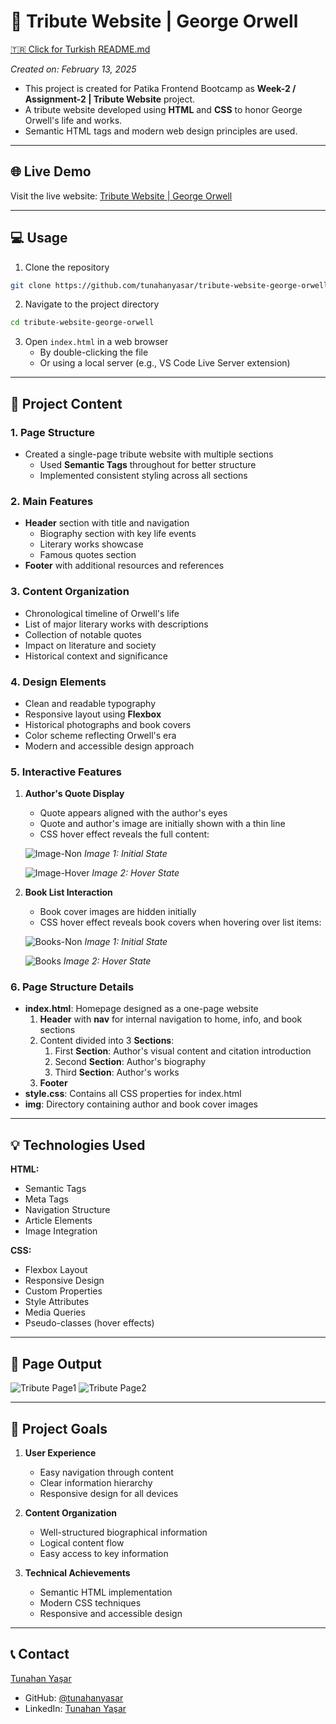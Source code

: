 # :closed_book: Tribute Website | George Orwell

[🇹🇷 Click for Turkish README.md](./README.tr.md)

*Created on: February 13, 2025*

* This project is created for Patika Frontend Bootcamp as **Week-2 / Assignment-2 | Tribute Website** project.
* A tribute website developed using **HTML** and **CSS** to honor George Orwell's life and works.
* Semantic HTML tags and modern web design principles are used.

---

## 🌐 Live Demo

Visit the live website: [Tribute Website | George Orwell](https://tribute-website-george-orwell.vercel.app)

---

## :computer: Usage

1. Clone the repository
```bash
git clone https://github.com/tunahanyasar/tribute-website-george-orwell.git
```

2. Navigate to the project directory
```bash
cd tribute-website-george-orwell
```

3. Open `index.html` in a web browser
   - By double-clicking the file
   - Or using a local server (e.g., VS Code Live Server extension)

---

## 📜 Project Content

### 1. Page Structure
- Created a single-page tribute website with multiple sections
  - Used **Semantic Tags** throughout for better structure
  - Implemented consistent styling across all sections

### 2. Main Features
- **Header** section with title and navigation
  - Biography section with key life events
  - Literary works showcase
  - Famous quotes section
- **Footer** with additional resources and references

### 3. Content Organization
- Chronological timeline of Orwell's life
- List of major literary works with descriptions
- Collection of notable quotes
- Impact on literature and society
- Historical context and significance

### 4. Design Elements
- Clean and readable typography
- Responsive layout using **Flexbox**
- Historical photographs and book covers
- Color scheme reflecting Orwell's era
- Modern and accessible design approach

### 5. Interactive Features
1. **Author's Quote Display**
   - Quote appears aligned with the author's eyes
   - Quote and author's image are initially shown with a thin line
   - CSS hover effect reveals the full content:
   
   ![Image-Non](./img-page/image-non.png)
   *Image 1: Initial State*
   
   ![Image-Hover](./img-page/img-hover.png)
   *Image 2: Hover State*

2. **Book List Interaction**
   - Book cover images are hidden initially
   - CSS hover effect reveals book covers when hovering over list items:
   
   ![Books-Non](./img-page/books-non.png)
   *Image 1: Initial State*
   
   ![Books](./img-page/books-hover.png)
   *Image 2: Hover State*

### 6. Page Structure Details
- **index.html**: Homepage designed as a one-page website
  1. **Header** with **nav** for internal navigation to home, info, and book sections
  2. Content divided into 3 **Sections**:
     1. First **Section**: Author's visual content and citation introduction
     2. Second **Section**: Author's biography
     3. Third **Section**: Author's works
  3. **Footer**
- **style.css**: Contains all CSS properties for index.html
- **img**: Directory containing author and book cover images

---

## 💡 Technologies Used

**HTML:**
* Semantic Tags
* Meta Tags
* Navigation Structure
* Article Elements
* Image Integration

**CSS:**
* Flexbox Layout
* Responsive Design
* Custom Properties
* Style Attributes
* Media Queries
* Pseudo-classes (hover effects)

---

## 📸 Page Output

![Tribute Page1](./img-page/webpage.png)
![Tribute Page2](./img-page/webpage-2.png)

---

## 🎯 Project Goals

1. **User Experience**
   - Easy navigation through content
   - Clear information hierarchy
   - Responsive design for all devices

2. **Content Organization**
   - Well-structured biographical information
   - Logical content flow
   - Easy access to key information

3. **Technical Achievements**
   - Semantic HTML implementation
   - Modern CSS techniques
   - Responsive and accessible design

---

## 📞 Contact

[Tunahan Yaşar](https://github.com/tunahanyasar)

* GitHub: [@tunahanyasar](https://github.com/tunahanyasar)
* LinkedIn: [Tunahan Yaşar](https://www.linkedin.com/in/tunahan-yasar/)



